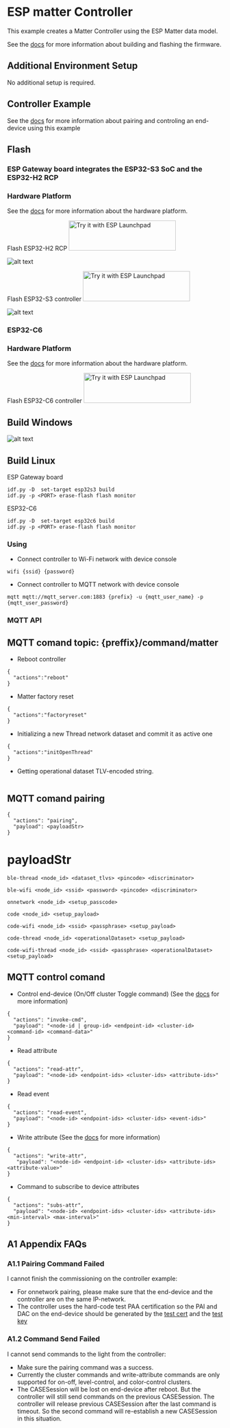 # ESP matter Controller

This example creates a Matter Controller using the ESP Matter data model.

See the [docs](https://docs.espressif.com/projects/esp-matter/en/latest/esp32/developing.html) for more information about building and flashing the firmware.

## Additional Environment Setup

No additional setup is required.

## Controller Example

See the [docs](https://docs.espressif.com/projects/esp-matter/en/latest/esp32/developing.html#controller-example) for more information
about pairing and controling an end-device using this example

## Flash

### ESP Gateway board integrates the ESP32-S3 SoC and the ESP32-H2 RCP

### Hardware Platform

See the [docs](https://github.com/espressif/esp-thread-br#hardware-platforms) for more information about the hardware platform.

Flash ESP32-H2 RCP <a href="https://espressif.github.io/esp-launchpad/?flashConfigURL=https://live-control-project.github.io/bin/config.toml">
<img alt="Try it with ESP Launchpad" src="https://espressif.github.io/esp-launchpad/assets/try_with_launchpad.png" width="250" height="70">
</a>

![alt text](screen/esp-board_h2.jpg?raw=true)

Flash ESP32-S3 controller <a href="https://espressif.github.io/esp-launchpad/?flashConfigURL=https://live-control-project.github.io/bin/config.toml">
<img alt="Try it with ESP Launchpad" src="https://espressif.github.io/esp-launchpad/assets/try_with_launchpad.png" width="250" height="70">
</a>

![alt text](screen/esp-board_s3.jpg?raw=true)

### ESP32-C6

### Hardware Platform

See the [docs](https://www.espressif.com/en/products/socs/esp32-c6) for more information about the hardware platform.

Flash ESP32-C6 controller
<a href="https://espressif.github.io/esp-launchpad/?flashConfigURL=https://live-control-project.github.io/bin/config.toml">
<img alt="Try it with ESP Launchpad" src="https://espressif.github.io/esp-launchpad/assets/try_with_launchpad.png" width="250" height="70">
</a>

## Build Windows

![alt text](screen/Build_Windows.jpg?raw=true)

## Build Linux

ESP Gateway board

```
idf.py -D  set-target esp32s3 build
idf.py -p <PORT> erase-flash flash monitor
```

ESP32-C6

```
idf.py -D  set-target esp32c6 build
idf.py -p <PORT> erase-flash flash monitor
```

### Using

- Connect controller to Wi-Fi network with device console

```
wifi {ssid} {password}
```

- Connect controller to MQTT network with device console

```
mqtt mqtt://mqtt_server.com:1883 {prefix} -u {mqtt_user_name} -p {mqtt_user_password}
```

### MQTT API

## MQTT comand topic: {preffix}/command/matter

- Reboot controller

```
{
  "actions":"reboot"
}
```

- Matter factory reset

```
{
  "actions":"factoryreset"
}
```

- Initializing a new Thread network dataset and commit it as active one

```
{
  "actions":"initOpenThread"
}
```

- Getting operational dataset TLV-encoded string.

```

```

## MQTT comand pairing

```
{
  "actions": "pairing",
  "payload": <payloadStr>
}
```

# payloadStr

```
ble-thread <node_id> <dataset_tlvs> <pincode> <discriminator>
```

```
ble-wifi <node_id> <ssid> <password> <pincode> <discriminator>
```

```
onnetwork <node_id> <setup_passcode>
```

```
code <node_id> <setup_payload>
```

```
code-wifi <node_id> <ssid> <passphrase> <setup_payload>
```

```
code-thread <node_id> <operationalDataset> <setup_payload>
```

```
code-wifi-thread <node_id> <ssid> <passphrase> <operationalDataset> <setup_payload>
```

## MQTT control comand

- Control end-device (On/Off cluster Toggle command) (See the [docs](https://docs.espressif.com/projects/esp-matter/en/latest/esp32/developing.html) for more information)

```
{
  "actions": "invoke-cmd",
  "payload": "<node-id | group-id> <endpoint-id> <cluster-id> <command-id> <command-data>"
}
```

- Read attribute

```
{
  "actions": "read-attr",
  "payload": "<node-id> <endpoint-ids> <cluster-ids> <attribute-ids>"
}
```

- Read event

```
{
  "actions": "read-event",
  "payload": "<node-id> <endpoint-ids> <cluster-ids> <event-ids>"
}
```

- Write attribute (See the [docs](https://docs.espressif.com/projects/esp-matter/en/latest/esp32/developing.html) for more information)

```
{
  "actions": "write-attr",
   "payload": "<node-id> <endpoint-id> <cluster-ids> <attribute-ids> <attribute-value>"
}
```

- Command to subscribe to device attributes

```
{
  "actions": "subs-attr",
  "payload": "<node-id> <endpoint-ids> <cluster-ids> <attribute-ids> <min-interval> <max-interval>"
}
```

## A1 Appendix FAQs

### A1.1 Pairing Command Failed

I cannot finish the commissioning on the controller example:

- For onnetwork pairing, please make sure that the end-device and the controller are on the same IP-network.
- The controller uses the hard-code test PAA certification so the PAI and DAC on the end-device should be generated by the [test cert](https://github.com/espressif/connectedhomeip/blob/4f7669b052b16bd054227376e1bbadac85419793/credentials/test/attestation/Chip-Test-PAA-NoVID-Cert.pem) and the [test key](https://github.com/espressif/connectedhomeip/blob/4f7669b052b16bd054227376e1bbadac85419793/credentials/test/attestation/Chip-Test-PAA-NoVID-Key.pem)

### A1.2 Command Send Failed

I cannot send commands to the light from the controller:

- Make sure the pairing command was a success.
- Currently the cluster commands and write-attribute commands are only supported for on-off, level-control, and color-control clusters.
- The CASESession will be lost on end-device after reboot. But the controller will still send commands on the previous CASESession. The controller will release previous CASESession after the last command is timeout. So the second command will re-establish a new CASESession in this situation.
